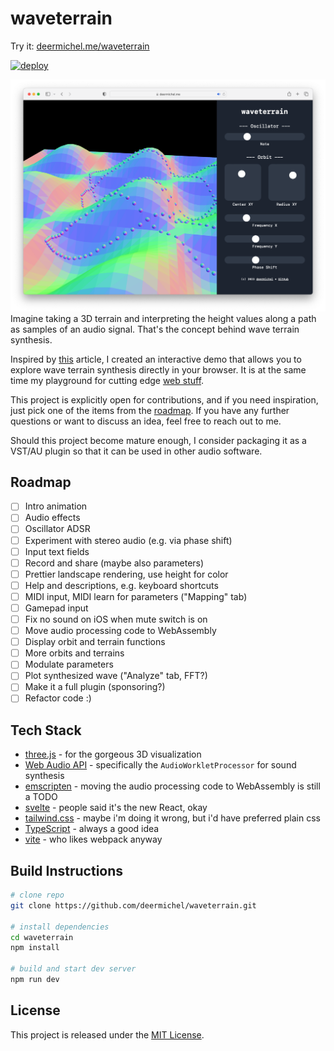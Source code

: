 # waveterrain

Try it: [deermichel.me/waveterrain](https://deermichel.me/waveterrain/)

[![deploy](https://github.com/deermichel/waveterrain/actions/workflows/deploy.yml/badge.svg)](https://github.com/deermichel/waveterrain/actions/workflows/deploy.yml)

![screenshot](img/screenshot.png)
Imagine taking a 3D terrain and interpreting the height values along a path as samples of an audio signal. 
That's the concept behind wave terrain synthesis.

Inspired by [this](https://mu.krj.st/assignments/osc_s.html) article, I created an interactive demo that allows you to explore wave terrain synthesis directly in your browser.
It is at the same time my playground for cutting edge [web stuff](#tech-stack).

This project is explicitly open for contributions, and if you need inspiration, just pick one of the items from the [roadmap](#roadmap).
If you have any further questions or want to discuss an idea, feel free to reach out to me.

Should this project become mature enough, I consider packaging it as a VST/AU plugin so that it can be used in other audio software.

## Roadmap
- [ ] Intro animation
- [ ] Audio effects
- [ ] Oscillator ADSR
- [ ] Experiment with stereo audio (e.g. via phase shift)
- [ ] Input text fields
- [ ] Record and share (maybe also parameters)
- [ ] Prettier landscape rendering, use height for color
- [ ] Help and descriptions, e.g. keyboard shortcuts
- [ ] MIDI input, MIDI learn for parameters ("Mapping" tab)
- [ ] Gamepad input
- [ ] Fix no sound on iOS when mute switch is on
- [ ] Move audio processing code to WebAssembly
- [ ] Display orbit and terrain functions
- [ ] More orbits and terrains
- [ ] Modulate parameters
- [ ] Plot synthesized wave ("Analyze" tab, FFT?)
- [ ] Make it a full plugin (sponsoring?)
- [ ] Refactor code :)

## Tech Stack
- [three.js](https://threejs.org/) - for the gorgeous 3D visualization
- [Web Audio API](https://developer.mozilla.org/en-US/docs/Web/API/Web_Audio_API) - specifically the `AudioWorkletProcessor` for sound synthesis
- [emscripten](https://emscripten.org/) - moving the audio processing code to WebAssembly is still a TODO
- [svelte](https://svelte.dev/) - people said it's the new React, okay
- [tailwind.css](https://tailwindcss.com/) - maybe i'm doing it wrong, but i'd have preferred plain css
- [TypeScript](https://www.typescriptlang.org/) - always a good idea
- [vite](https://vitejs.dev/) - who likes webpack anyway

## Build Instructions
```sh
# clone repo
git clone https://github.com/deermichel/waveterrain.git

# install dependencies
cd waveterrain
npm install

# build and start dev server
npm run dev
```

## License
This project is released under the [MIT License](LICENSE).
